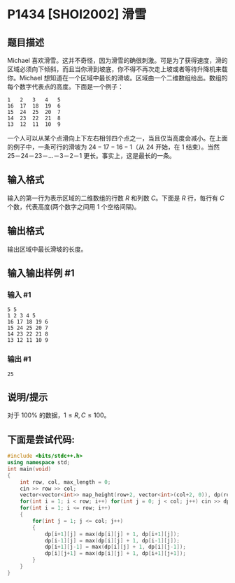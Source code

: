 # P1434 [SHOI2002] 滑雪

## 题目描述

Michael 喜欢滑雪。这并不奇怪，因为滑雪的确很刺激。可是为了获得速度，滑的区域必须向下倾斜，而且当你滑到坡底，你不得不再次走上坡或者等待升降机来载你。Michael 想知道在一个区域中最长的滑坡。区域由一个二维数组给出。数组的每个数字代表点的高度。下面是一个例子：
```plain
1   2   3   4   5
16  17  18  19  6
15  24  25  20  7
14  23  22  21  8
13  12  11  10  9
```
一个人可以从某个点滑向上下左右相邻四个点之一，当且仅当高度会减小。在上面的例子中，一条可行的滑坡为 $24-17-16-1$（从 $24$ 开始，在 $1$ 结束）。当然    $25$－$24$－$23$－$\ldots$－$3$－$2$－$1$ 更长。事实上，这是最长的一条。

## 输入格式

输入的第一行为表示区域的二维数组的行数 $R$ 和列数 $C$。下面是 $R$ 行，每行有 $C$ 个数，代表高度(两个数字之间用 $1$ 个空格间隔)。

## 输出格式

输出区域中最长滑坡的长度。

## 输入输出样例 #1

### 输入 #1

```
5 5
1 2 3 4 5
16 17 18 19 6
15 24 25 20 7
14 23 22 21 8
13 12 11 10 9
```

### 输出 #1

```
25
```

## 说明/提示

对于 $100\%$ 的数据，$1\leq R,C\leq 100$。
## 下面是尝试代码:
```cpp
#include <bits/stdc++.h>
using namespace std;
int main(void)
{
    int row, col, max_length = 0;
    cin >> row >> col;
    vector<vector<int>> map_height(row+2, vector<int>(col+2, 0)), dp(row+2, vector<int>(col+2, 1));
    for(int i = 1; i < row; i++) for(int j = 0; j < col; j++) cin >> dp[i][j];
    for(int i = 1; i <= row; i++)
    {
        for(int j = 1; j <= col; j++)
        {
            dp[i+1][j] = max(dp[i][j] + 1, dp[i+1][j]);
            dp[i-1][j] = max(dp[i][j] + 1, dp[i-1][j]);
            dp[i+1][j-1] = max(dp[i][j] + 1, dp[i][j-1]);
            dp[i][j+1] = max(dp[i][j] + 1, dp[i+1][j+1]);
        }
    }
}
```